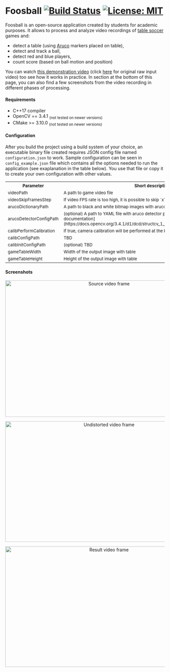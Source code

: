 # Foosball [![Build Status](https://travis-ci.com/mtszkw/foosball.svg?token=e2qczaZansf4M2Pmpkha&branch=master)](https://travis-ci.com/mtszkw/foosball) [![License: MIT](https://img.shields.io/badge/License-MIT-yellow.svg)](https://opensource.org/licenses/MIT)

Foosball is an open-source application created by students for academic purposes. It allows to process and analyze video recordings of [table soccer](https://en.wikipedia.org/wiki/Table_football) games and:
- detect a table (using [Aruco](https://docs.opencv.org/3.1.0/d5/dae/tutorial_aruco_detection.html) markers placed on table),
- detect and track a ball,
- detect red and blue players,
- count score (based on ball motion and position)

You can watch [this demonstration video](https://www.youtube.com/watch?v=QQ1gPN9S_Fs) (click [here](https://www.youtube.com/watch?v=YIwG6P5TcKs) for original raw input video) too see how it works in practice. In section at the bottom of this page, you can also find a few screenshots from the video recording in different phases of processing.

#### Requirements
- C++17 compiler
- OpenCV == 3.4.1 <sub>(not tested on newer versions)</sub>
- CMake >= 3.10.0 <sub>(not tested on newer versions)</sub>

#### Configuration
After you build the project using a build system of your choice, an executable binary file created requires JSON config file named `configuration.json` to work. Sample configuration can be seen in `config_example.json` file which contains all the options needed to run the application (see exaplanation in the table below). You use that file or copy it to create your own configuration with other values.

<table>
  <tr>
    <th><sub>Parameter</sub></th>
    <th><sub>Short description</sub></th>
  </tr>
  <tr>
    <td><sub>videoPath</sub></td>
    <td><sub>A path to game video file</sub></td>
  </tr>
  <tr>
    <td><sub>videoSkipFramesStep</sub></td>
    <td><sub>If video FPS rate is too high, it is possible to skip `x` frames after each processed frame</sub></td>
  </tr>
  <tr>
    <td><sub>arucoDictionaryPath</sub></td>
    <td><sub>A path to black and white bitmap images with aruco symbols</sub></td>
  </tr>
  <tr>
    <td><sub>arucoDetectorConfigPath</sub></td>
    <td><sub>(optional) A path to YAML file with aruco detector parameters (see [OpenCV documentation](https://docs.opencv.org/3.4.1/d1/dcd/structcv_1_1aruco_1_1DetectorParameters.html))</sub></td>
  </tr>
  <tr>
    <td><sub>calibPerformCalibration</sub></td>
    <td><sub>If true, camera calibration will be performed at the beginning</sub></td>
  </tr>
  <tr>
    <td><sub>calibConfigPath</sub></td>
    <td><sub>TBD</sub></td>
  </tr>
  <tr>
    <td><sub>calibInitConfigPath</sub></td>
    <td><sub>(optional) TBD</sub></td>
  </tr>
  <tr>
    <td><sub>gameTableWidth</sub></td>
    <td><sub>Width of the output image with table</sub></td>
  </tr>
  <tr>
    <td><sub>gameTableHeight</sub></td>
    <td><sub>Height of the output image with table</sub></td>
  </tr>
</table>

#### Screenshots

<p align="center">
  <img src="https://i.imgur.com/mWvHaUU.png" width="640" height="430" alt="Source video frame"/>
</p>
<p align="center">
  <img src="https://i.imgur.com/cycBv94.png" width="640" height="380" alt="Undistorted video frame"/>
</p>
<p align="center">
  <img src="https://i.imgur.com/CIdNn4A.png" width="640" height="380" alt="Result video frame"/>
</p>
